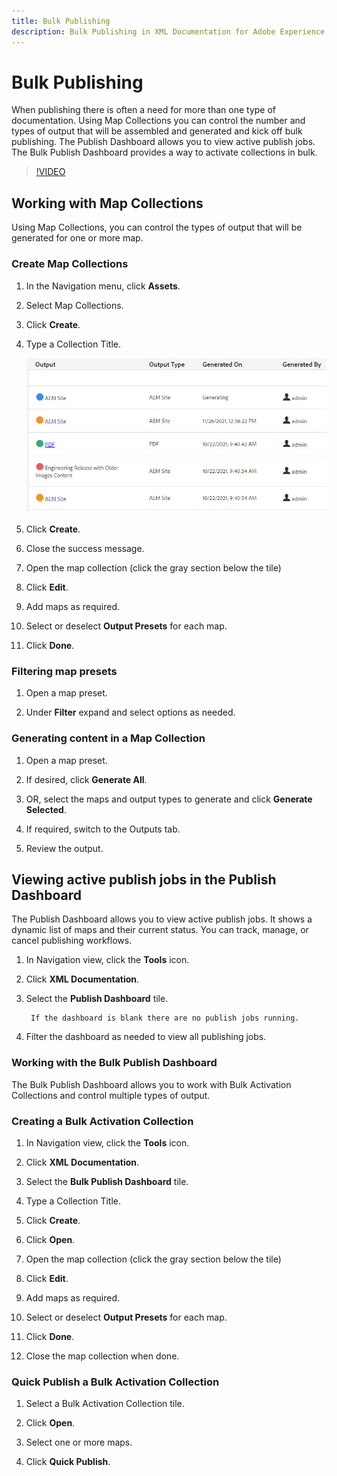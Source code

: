 ```yaml
---
title: Bulk Publishing
description: Bulk Publishing in XML Documentation for Adobe Experience Manager
---
```


# Bulk Publishing

When publishing there is often a need for more than one type of documentation. Using Map Collections you can control the number and types of output that will be assembled and generated and kick off bulk publishing. The Publish Dashboard allows you to view active publish jobs. The Bulk Publish Dashboard provides a way to activate collections in bulk.

>[!VIDEO](https://video.tv.adobe.com/v/338985)

## Working with Map Collections

Using Map Collections, you can control the types of output that will be generated for one or more map.

### Create Map Collections

1. In the Navigation menu, click **Assets**. 

2. Select Map Collections.

3. Click **Create**.

4. Type a Collection Title.

    ![Map-Collection](images/map-collection.png)

5. Click **Create**.
6. Close the success message.

7. Open the map collection (click the gray section below the tile)

8. Click **Edit**.

9. Add maps as required.

10. Select or deselect **Output Presets** for each map.

11. Click **Done**.

### Filtering map presets

1. Open a map preset.

2. Under **Filter** expand and select options as needed.

### Generating content in a Map Collection

1. Open a map preset.

2. If desired, click **Generate All**.

3. OR, select the maps and output types to generate and click **Generate Selected**.

4. If required, switch to the Outputs tab.
 
5. Review the output.

## Viewing active publish jobs in the Publish Dashboard

The Publish Dashboard allows you to view active 
publish jobs. It shows a dynamic list of maps and their current status. You can track, manage, or cancel publishing workflows.

1. In Navigation view, click the **Tools** icon.

2. Click **XML Documentation**.

3. Select the **Publish Dashboard** tile.

        If the dashboard is blank there are no publish jobs running.

4. Filter the dashboard as needed to view all publishing jobs.

### Working with the Bulk Publish Dashboard

The Bulk Publish Dashboard allows you to work with Bulk Activation Collections and control multiple types of output.

### Creating a Bulk Activation Collection

1. In Navigation view, click the **Tools** icon.

2. Click **XML Documentation**.

3. Select the **Bulk Publish Dashboard** tile.

4. Type a Collection Title.

5. Click **Create**.

6. Click **Open**.

7. Open the map collection (click the gray section below the tile)

8. Click **Edit**.

9. Add maps as required.

10. Select or deselect **Output Presets** for each map.

11. Click **Done**.

12. Close the map collection when done.

### Quick Publish a Bulk Activation Collection

1. Select a Bulk Activation Collection tile.

2. Click **Open**.

3. Select one or more maps.

4. Click **Quick Publish**.
